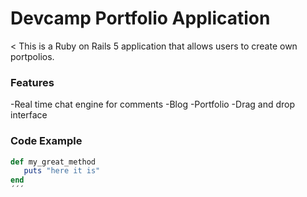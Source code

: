 # Devcamp Portfolio Application

< This is a Ruby on Rails 5 application that allows users to create own portpolios.

### Features

-Real time chat engine for comments
-Blog
-Portfolio
-Drag and drop interface

### Code Example

``` ruby
def my_great_method
   puts "here it is"
end
´´´